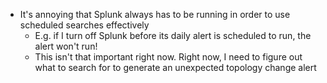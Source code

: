 - It's annoying that Splunk always has to be running in order to use scheduled searches effectively
  - E.g. if I turn off Splunk before its daily alert is scheduled to run, the alert won't run!
  - This isn't that important right now. Right now, I need to figure out what to search for to generate an unexpected topology change alert